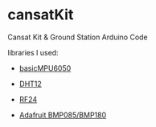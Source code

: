 # cansatKit
Cansat Kit &amp; Ground Station Arduino Code

libraries I used:

- [basicMPU6050](https://github.com/RCmags/basicMPU6050)

- [DHT12](https://github.com/RobTillaart/DHT12)

- [RF24](https://github.com/nRF24/RF24)

- [Adafruit BMP085/BMP180](https://github.com/adafruit/Adafruit-BMP085-Library)

